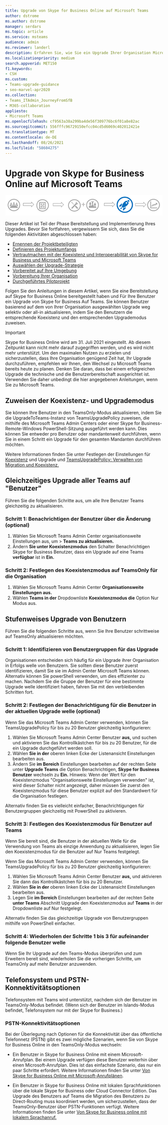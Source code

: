 ```yaml
---
title: Upgrade von Skype for Business Online auf Microsoft Teams
author: dstrome
ms.author: dstrome
manager: serdars
ms.topic: article
ms.service: msteams
audience: admin
ms.reviewer: landerl
description: Erfahren Sie, wie Sie ein Upgrade Ihrer Organisation Microsoft Teams einer Onlinebereitstellung Skype for Business durchführen.
ms.localizationpriority: medium
search.appverid: MET150
f1.keywords:
- CSH
ms.custom:
- Teams-upgrade-guidance
- seo-marvel-apr2020
ms.collection:
- Teams_ITAdmin_JourneyFromSfB
- M365-collaboration
appliesto:
- Microsoft Teams
ms.openlocfilehash: cf9563a38a299ba4de56f309776bc6f01a8e82ac
ms.sourcegitcommit: 556fffc96729150efcc04cd5d6069c402012421e
ms.translationtype: MT
ms.contentlocale: de-DE
ms.lasthandoff: 08/26/2021
ms.locfileid: "58604275"
---
```

# <a name="upgrade-from-skype-for-business-online-to-teams"></a>Upgrade von Skype for Business Online auf Microsoft Teams

![Upgrade-Wegdiagramm mit Hervorhebung von Bereitstellung und Implementierung](media/upgrade-banner-deployment.png "Phasen des Upgradewegs, mit Betonung auf der Bereitstellungs- und Implementierungsphase")

Dieser Artikel ist Teil der Phase Bereitstellung und Implementierung Ihres Upgrades. Bevor Sie fortfahren, vergewissern Sie sich, dass Sie die folgenden Aktivitäten abgeschlossen haben:

- [Ernennen der Projektbeteiligten](upgrade-enlist-stakeholders.md)
- [Definieren des Projektumfangs](./upgrade-define-project-scope.md)
- [Vertrautmachen mit der Koexistenz und Interoperabilität von Skype for Business und Microsoft Teams](./teams-and-skypeforbusiness-coexistence-and-interoperability.md)
- [Auswählen der Upgrade-Strategie](upgrade-and-coexistence-of-skypeforbusiness-and-teams.md)
- [Vorbereitet auf Ihre Umgebung](./upgrade-prepare-environment.md)
- [Vorbereitung Ihrer Organisation](./upgrade-prepare-organization.md)
- [Durchgeführtes Pilotprojekt](./pilot-essentials.md)

Folgen Sie den Anleitungen in diesem Artikel, wenn Sie eine Bereitstellung auf Skype for Business Online bereitgestellt haben und Für Ihre Benutzer ein Upgrade von Skype for Business Auf Teams. Sie können Benutzer basierend auf dem von Ihrer Organisation ausgewählten Upgrade weg selektiv oder all-in aktualisieren, indem Sie den Benutzern die entsprechende Koexistenz und den entsprechenden Upgrademodus zuweisen.

> [!IMPORTANT]
> Skype for Business Online wird am 31. Juli 2021 eingestellt. Ab diesem Zeitpunkt kann nicht mehr darauf zugegriffen werden, und es wird nicht mehr unterstützt. Um den maximalen Nutzen zu erzielen und sicherzustellen, dass Ihre Organisation genügend Zeit hat, Ihr Upgrade durchzuführen, empfehlen wir Ihnen, den Wechsel zu Microsoft Teams bereits heute zu planen. Denken Sie daran, dass bei einem erfolgreichen Upgrade die technische und die Benutzerbereitschaft ausgerichtet ist. Verwenden Sie daher unbedingt die hier angegebenen Anleitungen, wenn Sie zu Microsoft Teams.

## <a name="assign-the-coexistence-and-upgrade-mode"></a>Zuweisen der Koexistenz- und Upgrademodus

Sie können Ihre Benutzer in den TeamsOnly-Modus aktualisieren, indem Sie die UpgradeToTeams-Instanz von TeamsUpgradePolicy zuweisen, die mithilfe des Microsoft Teams Admin Centers oder einer Skype for Business-Remote-Windows PowerShell-Sitzung ausgeführt werden kann. Dies können Sie entweder pro Benutzer oder mandantenweit durchführen, wenn Sie in einem Schritt ein Upgrade für den gesamten Mandanten durchführen möchten. 

Weitere Informationen finden Sie unter Festlegen der Einstellungen für [Koexistenz](./setting-your-coexistence-and-upgrade-settings.md) und Upgrade und [TeamsUpgradePolicy: Verwalten von Migration und Koexistenz.](upgrade-to-teams-on-prem-tools.md)

## <a name="upgrade-all-users-to-teams-at-one-time"></a>Gleichzeitiges Upgrade aller Teams auf "Benutzer"

Führen Sie die folgenden Schritte aus, um alle Ihre Benutzer Teams gleichzeitig zu aktualisieren.

### <a name="step-1-notify-the-users-of-the-change-optional"></a>Schritt 1: Benachrichtigen der Benutzer über die Änderung (optional)

1. Wählen Sie Microsoft Teams Admin Center organisationsweite Einstellungen aus, um  >  **Teams zu aktualisieren.**
2. Ändern **Sie unter Koexistenzmodus** den Schalter Benachrichtigen Skype for Business Benutzer, dass ein Upgrade auf eine Teams **verfügbar** ist in **Ein.**

### <a name="step-2-set-the-coexistence-mode-to-teamsonly-for-the-organization"></a>Schritt 2: Festlegen des Koexistenzmodus auf TeamsOnly für die Organisation

1. Wählen Sie Microsoft Teams Admin Center **Organisationsweite Einstellungen aus.**
2. Wählen **Teams in der** Dropdownliste **Koexistenzmodus die** Option Nur Modus aus.

## <a name="upgrade-users-in-stages"></a>Stufenweises Upgrade von Benutzern

Führen Sie die folgenden Schritte aus, wenn Sie Ihre Benutzer schrittweise auf TeamsOnly aktualisieren möchten.

### <a name="step-1-identify-groups-of-users-for-upgrade"></a>Schritt 1: Identifizieren von Benutzergruppen für das Upgrade

Organisationen entscheiden sich häufig für ein Upgrade ihrer Organisation in Erfolgs welle von Benutzern.  Sie sollten diese Benutzer zuerst identifizieren, damit Sie sie im Admin Center Microsoft Teams können. Alternativ können Sie powerShell verwenden, um dies effizienter zu machen. Nachdem Sie die Gruppe der Benutzer für eine bestimmte Upgrade welle identifiziert haben, fahren Sie mit den verbleibenden Schritten fort.

### <a name="step-2-set-notification-for-the-users-in-the-current-upgrade-wave-optional"></a>Schritt 2: Festlegen der Benachrichtigung für die Benutzer in der aktuellen Upgrade welle (optional)

Wenn Sie das Microsoft Teams Admin Center verwenden, können Sie TeamsUpgradePolicy für bis zu 20 Benutzer gleichzeitig konfigurieren:
1. Wählen Sie Microsoft Teams Admin Center Benutzer **aus,** und suchen und aktivieren Sie das Kontrollkästchen für bis zu 20 Benutzer, für die ein Upgrade durchgeführt werden soll. 
2. Wählen **Sie in der** oberen linken Ecke der Listenansicht Einstellungen bearbeiten aus. 
3. Ändern Sie **im Bereich** Einstellungen bearbeiten auf der rechten Seite unter **Upgrade Teams** die Option Benachrichtigen, **Skype for Business Benutzer** wechseln zu **Ein.** Hinweis: Wenn der Wert für den Koexistenzmodus "Organisationsweite Einstellungen verwenden" ist, wird dieser Schalter nicht angezeigt, daher müssen Sie zuerst den Koexistenzmodus für diese Benutzer explizit auf den Standardwert für die Organisation festlegen.

Alternativ finden Sie es vielleicht einfacher, Benachrichtigungen für Benutzergruppen gleichzeitig mit PowerShell zu aktivieren. 

### <a name="step-3-set-the-coexistence-mode-for-users-to-teams-only"></a>Schritt 3: Festlegen des Koexistenzmodus für Benutzer auf Teams

Wenn Sie bereit sind, die Benutzer in der aktuellen Welle für die Verwendung von Teams als einzige Anwendung zu aktualisieren, legen Sie den Koexistenzmodus für die Benutzer auf Nur Teams festgelegt.

Wenn Sie das Microsoft Teams Admin Center verwenden, können Sie TeamsUpgradePolicy für bis zu 20 Benutzer gleichzeitig konfigurieren:
1. Wählen Sie Microsoft Teams Admin Center Benutzer **aus,** und aktivieren Sie dann das Kontrollkästchen für bis zu 20 Benutzer.
2. Wählen **Sie in der** oberen linken Ecke der Listenansicht Einstellungen bearbeiten aus.
3. Legen Sie **im Bereich** Einstellungen bearbeiten auf der rechten Seite **unter Teams** Abschnitt Upgrade den Koexistenzmodus auf **Teams** in der Dropdownliste auf Nur festgelegt.

Alternativ finden Sie das gleichzeitige Upgrade von Benutzergruppen mithilfe von PowerShell einfacher. 

### <a name="step-4-repeat-steps-1-3-for-successive-waves-of-users"></a>Schritt 4: Wiederholen der Schritte 1 bis 3 für aufeinander folgende Benutzer welle

Wenn Sie Ihr Upgrade auf den Teams-Modus überprüfen und zum Erweitern bereit sind, wiederholen Sie die vorherigen Schritte, um TeamsOnly auf mehr Benutzer anzuwenden.  


## <a name="phone-system-and-pstn-connectivity-options"></a>Telefonsystem und PSTN-Konnektivitätsoptionen

Telefonsystem mit Teams wird unterstützt, nachdem sich der Benutzer im TeamsOnly-Modus befindet. (Wenn sich der Benutzer im Islands-Modus befindet, Telefonsystem nur mit der Skype for Business.)  

### <a name="pstn-connectivity-options"></a>PSTN-Konnektivitätsoptionen

Bei der Überlegung nach Optionen für die Konnektivität über das öffentliche Telefonnetz (PSTN) gibt es zwei mögliche Szenarien, wenn Sie von Skype for Business Online in den TeamsOnly-Modus wechseln:

- Ein Benutzer in Skype for Business Online mit einem Microsoft-Anrufplan. Bei einem Upgrade verfügen diese Benutzer weiterhin über einen Microsoft-Anrufplan. Dies ist das einfachste Szenario, das nur ein paar Schritte erfordert. Weitere Informationen finden Sie unter [Von Skype for Business Online mit Microsoft-Anrufplänen](upgrade-to-teams-on-prem-pstn-considerations.md#from-skype-for-business-online-with-microsoft-calling-plans).

- Ein Benutzer in Skype for Business Online mit lokalen Sprachfunktionen über die lokale Skype for Business oder Cloud Connector Edition. Das Upgrade des Benutzers auf Teams die Migration des Benutzers zu Direct-Routing muss koordiniert werden, um sicherzustellen, dass der TeamsOnly-Benutzer über PSTN-Funktionen verfügt.  Weitere Informationen finden Sie unter [Von Skype for Business online mit lokalem Sprachanruf.](upgrade-to-teams-on-prem-pstn-considerations.md#from-skype-for-business-online-with-on-premises-voice)
